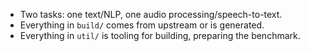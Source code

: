 - Two tasks: one text/NLP, one audio processing/speech-to-text.
- Everything in `build/` comes from upstream or is generated.
- Everything in `util/` is tooling for building, preparing the benchmark.
